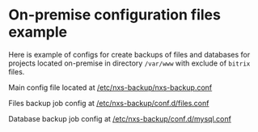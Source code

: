 # On-premise configuration files example

Here is example of configs for create backups of files and databases for projects located on-premise in
directory `/var/www` with exclude of `bitrix` files.

Main config file located at [/etc/nxs-backup/nxs-backup.conf](./nxs-backup.conf)

Files backup job config at [/etc/nxs-backup/conf.d/files.conf](./conf.d/files.conf)

Database backup job config at [/etc/nxs-backup/conf.d/mysql.conf](./conf.d/mysql.conf)
